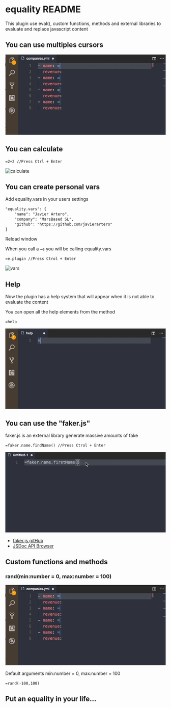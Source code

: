# equality README
This plugin use eval(), custom functions, methods and external libraries to evaluate and replace javascript content

## You can use multiples cursors <a id="multiple-cursor"></a>

![multiple-cursor](images/equality6.gif)

## You can calculate <a id="calculate"></a>
```
=2+2 //Press Ctrl + Enter
```
![calculate](images/equality1.gif)

## You can create personal vars <a id="custom-vars"></a>
Add equality.vars in your users settings
```
"equality.vars": {
    "name": "Javier Artero",
    "company": "MarsBased SL",
    "github": "https://github.com/javierartero"
}
```
Reload window

When you call a ```=e``` you will be calling equality.vars
```
=e.plugin //Press Ctrol + Enter
```
![vars](images/equality3.gif)

## Help

Now the plugin has a help system that will appear when it is not able to evaluate the content

You can open all the help elements from the method
```
=help
```

![Faker](images/equality4.gif)

## You can use the "faker.js"
faker.js is an external library generate massive amounts of fake
```
=faker.name.findName() //Press Ctrol + Enter
```
![Faker](images/equality2.gif)

* [faker.js gitHub](https://github.com/marak/Faker.js/)
* [JSDoc API Browser](http://marak.github.io/faker.js/)

## Custom functions and methods

### rand(min:number = 0, max:number = 100) <a id="rand"></a>

![rand](images/equality6.gif)

Default arguments
min:number = 0, max:number = 100

```
=rand(-100,100)
```

## Put an equality in your life...